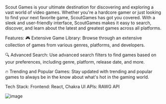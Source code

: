 
Scout Games is your ultimate destination for discovering and exploring a vast world of video games. Whether you're a hardcore gamer or just looking to find your next favorite game, ScoutGames has got you covered. With a sleek and user-friendly interface, ScoutGames makes it easy to search, discover, and learn about the latest and greatest games across all platforms.

Features:
🎮 Extensive Game Library: Browse through an extensive collection of games from various genres, platforms, and developers.

🔍 Advanced Search: Use advanced search filters to find games based on your preferences, including genre, platform, release date, and more.

🔥 Trending and Popular Games: Stay updated with trending and popular games to always be in the know about what's hot in the gaming world.

Tech Stack:
Frontend: React, Chakra UI
APIs: RAWG API

![image](https://github.com/Chandankrswain/Scout-Games/assets/44640134/6d180962-328f-4e8f-b01e-d1117aaf90dd)
